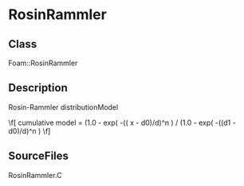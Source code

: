 # RosinRammler 
## Class
Foam::RosinRammler

## Description
Rosin-Rammler distributionModel

   \f[
       cumulative model =
           (1.0 - exp( -(( x - d0)/d)^n )
         / (1.0 - exp( -((d1 - d0)/d)^n )
   \f]


## SourceFiles
RosinRammler.C

